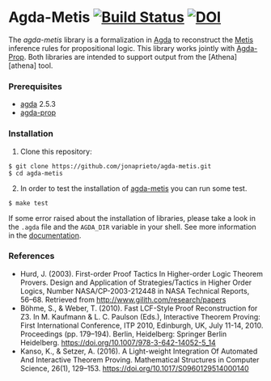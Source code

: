 # Agda-Metis [![Build Status](https://travis-ci.org/jonaprieto/agda-metis.svg?branch=master)](https://travis-ci.org/jonaprieto/agda-metis) [![DOI](https://zenodo.org/badge/84973849.svg)](https://zenodo.org/badge/latestdoi/84973849)

The *agda-metis* library is a formalization in [Agda][agda] to reconstruct the [Metis] inference rules for propositional logic.
This library works jointly with [Agda-Prop][agda-prop].
Both libraries are intended to support output from the
[Athena][athena] tool.

### Prerequisites

* [agda] 2.5.3
* [agda-prop]

### Installation

1. Clone this repository:

```
$ git clone https://github.com/jonaprieto/agda-metis.git
$ cd agda-metis
```

2. In order to test the installation of [agda-metis][agda-metis]
you can run some test.

```
$ make test
```

If some error raised about the installation of libraries, please take a look in the `.agda` file
and the `AGDA_DIR` variable in your shell. See more information in the [documentation](http://agda.readthedocs.io/en/latest/tools/package-system.html#installing-libraries).

### References

* Hurd, J. (2003). First-order Proof Tactics In Higher-order Logic Theorem Provers. Design and Application of Strategies/Tactics in Higher Order Logics, Number NASA/CP-2003-212448 in NASA Technical Reports, 56–68. Retrieved from http://www.gilith.com/research/papers
* Böhme, S., & Weber, T. (2010). Fast LCF-Style Proof Reconstruction for Z3. In M. Kaufmann & L. C. Paulson (Eds.), Interactive Theorem Proving: First International Conference, ITP 2010, Edinburgh, UK, July 11-14, 2010. Proceedings (pp. 179–194). Berlin, Heidelberg: Springer Berlin Heidelberg. https://doi.org/10.1007/978-3-642-14052-5_14
* Kanso, K., & Setzer, A. (2016). A Light-weight Integration Of Automated And Interactive Theorem Proving. Mathematical Structures in Computer Science, 26(1), 129–153. https://doi.org/10.1017/S0960129514000140

[haskell]: http://www.haskell.org
[issue]: http://github.com/jonaprieto/athena/issues/new
[tstp]:    http://www.cs.miami.edu/~tptp/TPTP/QuickGuide/
[metis]:   http://github.com/gilith/metis
[agda]:    http://github.com/agda/agda
[agda-prop]: http://github.com/jonaprieto/agda-prop
[agda-metis]: http://github.com/jonaprieto/agda-metis
[agda-stdlib]: http://github.com/agda/agda-stdlib
[problems]: http://github.com/jonaprieto/prop-pack
[online-atps]: http://github.com/jonaprieto/online-atps